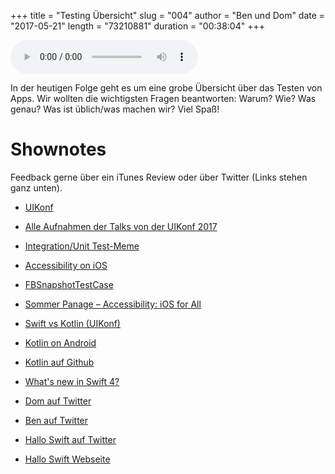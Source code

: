+++
title = "Testing Übersicht"
slug = "004"
author = "Ben und Dom"
date = "2017-05-21"
length = "73210881"
duration = "00:38:04"
+++

<audio controls>
    <source src="https://media.hallo-swift.de/file/halloswift/004.mp3" type="audio/mp3">
</audio>


In der heutigen Folge geht es um eine grobe Übersicht über das Testen von Apps. Wir wollten die wichtigsten Fragen beantworten: Warum? Wie? Was genau? Was ist üblich/was machen wir? Viel Spaß!

# Shownotes

Feedback gerne über ein iTunes Review oder über Twitter (Links stehen ganz unten).

- [UIKonf](http://www.uikonf.com/)
- [Alle Aufnahmen der Talks von der UIKonf 2017](https://www.youtube.com/playlist?list=PLdr22uU_wISqntV4tQmx9H6sj9gMtj7nG)

- [Integration/Unit Test-Meme](https://pbs.twimg.com/media/CZX0O-tWQAAeaLi.jpg)
- [Accessibility on iOS](https://developer.apple.com/accessibility/ios/)
- [FBSnapshotTestCase](https://github.com/facebook/ios-snapshot-test-case)

- [Sommer Panage – Accessibility: iOS for All](https://www.youtube.com/watch?v=G01Ac5njNSs)
- [Swift vs Kotlin (UIKonf)](https://www.youtube.com/watch?v=_DuGaAkQSnM)

- [Kotlin on Android](https://blog.jetbrains.com/kotlin/2017/05/kotlin-on-android-now-official/)
- [Kotlin auf Github](https://github.com/JetBrains/kotlin)
- [What's new in Swift 4?](https://github.com/ole/whats-new-in-swift-4)

- [Dom auf Twitter](https://twitter.com/swiftpainless)
- [Ben auf Twitter](https://twitter.com/benchr)
- [Hallo Swift auf Twitter](https://twitter.com/hallo_swift)

- [Hallo Swift Webseite](http://hallo-swift.de)
